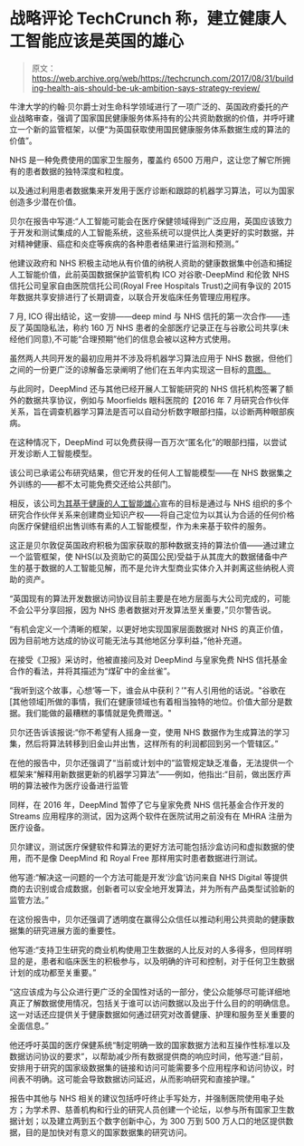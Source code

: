 # 战略评论 TechCrunch 称，建立健康人工智能应该是英国的雄心

> 原文：<https://web.archive.org/web/https://techcrunch.com/2017/08/31/building-health-ais-should-be-uk-ambition-says-strategy-review/>

牛津大学的约翰·贝尔爵士对生命科学领域进行了一项广泛的、英国政府委托的产业战略审查，强调了国家国民健康服务体系持有的公共资助数据的价值，并呼吁建立一个新的监管框架，以便“为英国获取使用国民健康服务体系数据生成的算法的价值”。

NHS 是一种免费使用的国家卫生服务，覆盖约 6500 万用户，这让您了解它所拥有的患者数据的独特深度和粒度。

以及通过利用患者数据集来开发用于医疗诊断和跟踪的机器学习算法，可以为国家创造多少潜在价值。

贝尔在报告中写道:“人工智能可能会在医疗保健领域得到广泛应用，英国应该致力于开发和测试集成的人工智能系统，这些系统可以提供比人类更好的实时数据，并对精神健康、癌症和炎症等疾病的各种患者结果进行监测和预测。”

他建议政府和 NHS 积极主动地从有价值的纳税人资助的健康数据集中创造和捕捉人工智能价值，此前英国数据保护监管机构 ICO 对谷歌-DeepMind 和伦敦 NHS 信托公司皇家自由医院信托公司(Royal Free Hospitals Trust)之间有争议的 2015 年数据共享安排进行了长期调查，以联合开发临床任务管理应用程序。

7 月, ICO 得出结论，这一安排——deep mind 与 NHS 信托的第一次合作——违反了英国隐私法，称约 160 万 NHS 患者的全部医疗记录正在与谷歌公司共享(未经他们同意),不可能“合理预期”他们的信息会被以这种方式使用。

虽然两人共同开发的最初应用并不涉及将机器学习算法应用于 NHS 数据，但他们之间的一份更广泛的谅解备忘录阐明了他们在五年内实现这一目标的[意图。](https://web.archive.org/web/20221209170621/https://beta.techcrunch.com/2016/06/08/nhs-memo-details-googledeepminds-five-year-plan-to-bring-ai-to-healthcare/)

与此同时，DeepMind 还与其他已经开展人工智能研究的 NHS 信托机构签署了额外的数据共享协议，例如与 Moorfields 眼科医院的【2016 年 7 月研究合作伙伴关系，旨在调查机器学习算法是否可以自动分析数字眼部扫描，以诊断两种眼部疾病。

在这种情况下，DeepMind 可以免费获得一百万次“匿名化”的眼部扫描，以尝试开发诊断人工智能模型。

该公司已承诺公布研究结果，但它开发的任何人工智能模型——在 NHS 数据集之外训练的——都不太可能免费交还给公共部门。

相反，该公司[为其基于健康的人工智能雄心](https://web.archive.org/web/20221209170621/https://beta.techcrunch.com/2016/09/20/deepmind-wants-its-healthcare-ai-to-charge-by-results-but-first-it-needs-your-data/)宣布的目标是通过与 NHS 组织的多个研究合作伙伴关系来创建商业知识产权——将自己定位为以其认为合适的任何价格向医疗保健组织出售训练有素的人工智能模型，作为未来基于软件的服务。

这正是贝尔敦促英国政府积极为国家获取的那种数据支持的算法价值——通过建立一个监管框架，使 NHS(以及资助它的英国公民)受益于从其庞大的数据储备中产生的基于数据的人工智能见解，而不是允许大型商业实体介入并剥离这些纳税人资助的资产。

“英国现有的算法开发数据访问协议目前主要是在地方层面与大公司完成的，可能不会公平分享回报，因为 NHS 患者数据对开发算法至关重要，”贝尔警告说。

“有机会定义一个清晰的框架，以更好地实现国家层面数据对 NHS 的真正价值，因为目前地方达成的协议可能无法与其他地区分享利益，”他补充道。

在接受《卫报》采访时，他被直接问及对 DeepMind 与皇家免费 NHS 信托基金合作的看法，并将其描述为“煤矿中的金丝雀”。

“我听到这个故事，心想‘等一下，谁会从中获利？’"有人引用他的话说。"谷歌在[其他领域]所做的事情，我们在健康领域也有着相当独特的地位。价值大部分是数据。我们能做的最糟糕的事情就是免费赠送。"

贝尔还告诉该报说:“你不希望有人摇身一变，使用 NHS 数据作为生成算法的学习集，然后将算法转移到旧金山并出售，这样所有的利润都回到另一个管辖区。”

在他的报告中，贝尔还强调了“当前或计划中的”监管规定缺乏准备，无法提供一个框架来“解释用新数据更新的机器学习算法”——例如，他指出:“目前，做出医疗声明的算法被作为医疗设备进行监管

同样，在 2016 年，DeepMind 暂停了它与皇家免费 NHS 信托基金合作开发的 Streams 应用程序的测试，因为这两个软件在医院试用之前没有在 MHRA 注册为医疗设备。

贝尔建议，测试医疗保健软件和算法的更好方法可能包括沙盒访问和虚拟数据的使用，而不是像 DeepMind 和 Royal Free 那样用实时患者数据进行测试。

他写道:“解决这一问题的一个方法可能是开发‘沙盒’访问来自 NHS Digital 等提供商的去识别或合成数据，创新者可以安全地开发算法，并为所有产品类型试验新的监管方法。”

在这份报告中，贝尔还强调了透明度在赢得公众信任以推动利用公共资助的健康数据集的研究进展方面的重要性。

他写道:“支持卫生研究的商业机构使用卫生数据的人比反对的人多得多，但同样明显的是，患者和临床医生的积极参与，以及明确的许可和控制，对于任何卫生数据计划的成功都至关重要。”

“这应该成为与公众进行更广泛的全国性对话的一部分，使公众能够尽可能详细地真正了解数据使用情况，包括关于谁可以访问数据以及出于什么目的的明确信息。这一对话还应提供关于健康数据如何通过研究对改善健康、护理和服务至关重要的全面信息。”

他还呼吁英国的医疗保健系统“制定明确一致的国家数据方法和互操作性标准以及数据访问协议的要求”，以帮助减少所有数据提供商的响应时间，他写道:“目前，安排用于研究的国家级数据集的链接和访问可能需要多个应用程序和访问协议，时间表不明确。这可能会导致数据访问延迟，从而影响研究和直接护理。”

报告中其他与 NHS 相关的建议包括呼吁终止手写处方，并强制医院使用电子处方；为学术界、慈善机构和行业的研究人员创建一个论坛，以参与所有国家卫生数据计划；以及建立两到五个数字创新中心，为 300 万到 500 万人口的地区提供数据，目的是加快对有意义的国家数据集的研究访问。